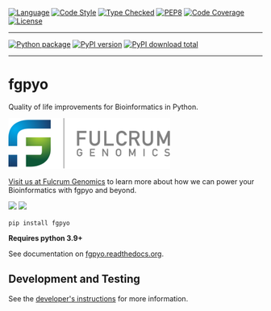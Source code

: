 
[![Language][language-badge]][language-link]
[![Code Style][code-style-badge]][code-style-link]
[![Type Checked][type-checking-badge]][type-checking-link]
[![PEP8][pep-8-badge]][pep-8-link]
[![Code Coverage][code-coverage-badge]][code-coverage-link]
[![License][license-badge]][license-link]

---

[![Python package][python-package-badge]][python-package-link]
[![PyPI version][pypi-badge]][pypi-link]
[![PyPI download total][pypi-downloads-badge]][pypi-downloads-link]

---

[language-badge]:       http://img.shields.io/badge/language-python-brightgreen.svg
[language-link]:        http://www.python.org/
[code-style-badge]:     https://img.shields.io/badge/code%20style-black-000000.svg
[code-style-link]:      https://black.readthedocs.io/en/stable/ 
[type-checking-badge]:  http://www.mypy-lang.org/static/mypy_badge.svg
[type-checking-link]:   http://mypy-lang.org/
[pep-8-badge]:          https://img.shields.io/badge/code%20style-pep8-brightgreen.svg
[pep-8-link]:           https://www.python.org/dev/peps/pep-0008/
[code-coverage-badge]:  https://codecov.io/gh/fulcrumgenomics/fgpyo/branch/main/graph/badge.svg
[code-coverage-link]:   https://codecov.io/gh/fulcrumgenomics/fgpyo
[license-badge]:        http://img.shields.io/badge/license-MIT-blue.svg
[license-link]:         https://github.com/fulcrumgenomics/fgpyo/blob/main/LICENSE
[python-package-badge]: https://github.com/fulcrumgenomics/fgpyo/workflows/Python%20package/badge.svg
[python-package-link]:  https://github.com/fulcrumgenomics/fgpyo/actions?query=workflow%3A%22Python+package%22
[pypi-badge]:           https://badge.fury.io/py/fgpyo.svg
[pypi-link]:            https://pypi.python.org/pypi/fgpyo
[pypi-downloads-badge]: https://img.shields.io/pypi/dm/fgpyo
[pypi-downloads-link]:  https://pypi.python.org/pypi/fgpyo

# fgpyo

Quality of life improvements for Bioinformatics in Python.

<p>
<a href float="left"="https://fulcrumgenomics.com"><img src=".github/logos/fulcrumgenomics.svg" alt="Fulcrum Genomics" height="100"/></a>
</p>

[Visit us at Fulcrum Genomics](www.fulcrumgenomics.com) to learn more about how we can power your Bioinformatics with fgpyo and beyond.

<a href="mailto:contact@fulcrumgenomics.com?subject=[GitHub inquiry]"><img src="https://img.shields.io/badge/Email_us-brightgreen.svg?&style=for-the-badge&logo=gmail&logoColor=white"/></a>
<a href="https://www.fulcrumgenomics.com"><img src="https://img.shields.io/badge/Visit_Us-blue.svg?&style=for-the-badge&logo=wordpress&logoColor=white"/></a>

`pip install fgpyo`

**Requires python 3.9+**

See documentation on [fgpyo.readthedocs.org](http://fgpyo.readthedocs.org/en/stable).


## Development and Testing

See the [developer's instructions](CONTRIBUTING.md) for more information.